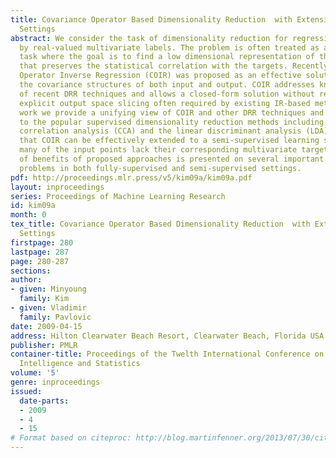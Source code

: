```yaml
---
title: Covariance Operator Based Dimensionality Reduction  with Extension to Semi-Supervised
  Settings
abstract: We consider the task of dimensionality reduction for regression (DRR) informed
  by real-valued multivariate labels. The problem is often treated as a regression
  task where the goal is to find a low dimensional representation of the input data
  that preserves the statistical correlation with the targets. Recently, Covariance
  Operator Inverse Regression (COIR) was proposed as an effective solution that exploits
  the covariance structures of both input and output. COIR addresses known limitations
  of recent DRR techniques and allows a closed-form solution without resorting to
  explicit output space slicing often required by existing IR-based methods. In this
  work we provide a unifying view of COIR and other DRR techniques and relate them
  to the popular supervised dimensionality reduction methods including the canonical
  correlation analysis (CCA) and the linear discriminant analysis (LDA). We then show
  that COIR can be effectively extended to a semi-supervised learning setting where
  many of the input points lack their corresponding multivariate targets. A study
  of benefits of proposed approaches is presented on several important regression
  problems in both fully-supervised and semi-supervised settings.
pdf: http://proceedings.mlr.press/v5/kim09a/kim09a.pdf
layout: inproceedings
series: Proceedings of Machine Learning Research
id: kim09a
month: 0
tex_title: Covariance Operator Based Dimensionality Reduction  with Extension to Semi-Supervised
  Settings
firstpage: 280
lastpage: 287
page: 280-287
sections: 
author:
- given: Minyoung
  family: Kim
- given: Vladimir
  family: Pavlovic
date: 2009-04-15
address: Hilton Clearwater Beach Resort, Clearwater Beach, Florida USA
publisher: PMLR
container-title: Proceedings of the Twelth International Conference on Artificial
  Intelligence and Statistics
volume: '5'
genre: inproceedings
issued:
  date-parts:
  - 2009
  - 4
  - 15
# Format based on citeproc: http://blog.martinfenner.org/2013/07/30/citeproc-yaml-for-bibliographies/
---
```

